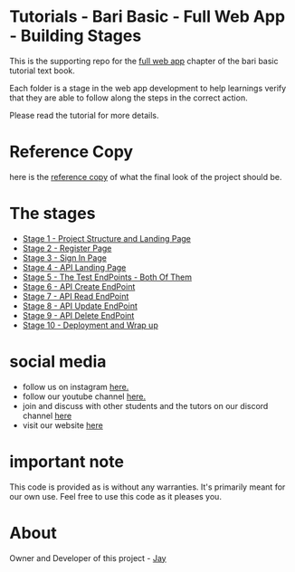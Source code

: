 # Tutorials - Bari Basic - Full Web App - Building Stages

This is the supporting repo for the [full web app](https://tutorials.baribasic.com/WebTutorials/fullwebapp.html) chapter of the bari basic tutorial text book.

Each folder is a stage in the web app development to help learnings verify that they are able to follow along the steps in the correct action. 

Please read the tutorial for more details.

# Reference Copy

here is the [reference copy](ReferenceCopy) of what the final look of the project should be.

# The stages

* [Stage 1 - Project Structure and Landing Page](Stage_1)
* [Stage 2 - Register Page](Stage_2) 
* [Stage 3 - Sign In Page](Stage_3)
* [Stage 4 - API Landing Page](Stage_4)
* [Stage 5 - The Test EndPoints - Both Of Them](Stage_5)
* [Stage 6 - API Create EndPoint](Stage_6)
* [Stage 7 - API Read EndPoint](Stage_7)
* [Stage 8 - API Update EndPoint](Stage_8)
* [Stage 9 - API Delete EndPoint](Stage_9)
* [Stage 10 - Deployment and Wrap up](deployment.md)

# social media 

* follow us on instagram  [here.](https://www.instagram.com/baribasic/) 
* follow our youtube channel [here.](https://www.youtube.com/playlist?list=PL7SHzFbuSdW2XaNy-CGF764goJt-voqjm)
* join and discuss with other students and the tutors on our discord channel [here](https://discord.gg/fGjbUbF)
* visit our website [here](https://baribasic.com/)

# important note 

This code is provided as is without any warranties. It's primarily meant for our own use. Feel free to use this code as it pleases you.

# About

Owner and Developer of this project - [Jay](http://thechalakas.com)
